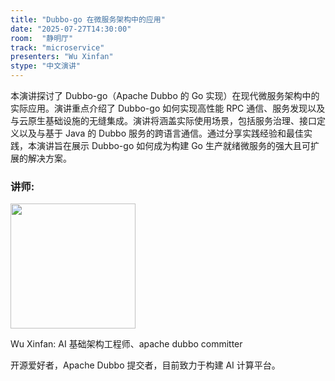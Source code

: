```yaml
---
title: "Dubbo-go 在微服务架构中的应用"
date: "2025-07-27T14:30:00"
room:  "静明厅"
track: "microservice"
presenters: "Wu Xinfan"
stype: "中文演讲"
---
```


本演讲探讨了 Dubbo-go（Apache Dubbo 的 Go 实现）在现代微服务架构中的实际应用。演讲重点介绍了 Dubbo-go 如何实现高性能 RPC 通信、服务发现以及与云原生基础设施的无缝集成。演讲将涵盖实际使用场景，包括服务治理、接口定义以及与基于 Java 的 Dubbo 服务的跨语言通信。通过分享实践经验和最佳实践，本演讲旨在展示 Dubbo-go 如何成为构建 Go 生产就绪微服务的强大且可扩展的解决方案。

### 讲师:

<img src="https://sessionize.com/image/3f1d-400o400o1-LXK34oxikVSsnDfxJVqaiE.png" width="200" /><br/>

Wu Xinfan: AI 基础架构工程师、apache dubbo committer

开源爱好者，Apache Dubbo 提交者，目前致力于构建 AI 计算平台。